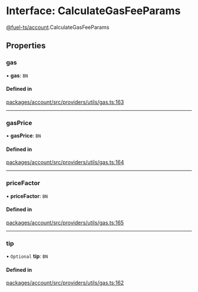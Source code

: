 # Interface: CalculateGasFeeParams

[@fuel-ts/account](/api/Account/index.md).CalculateGasFeeParams

## Properties

### gas

• **gas**: `BN`

#### Defined in

[packages/account/src/providers/utils/gas.ts:163](https://github.com/FuelLabs/fuels-ts/blob/2be8967b/packages/account/src/providers/utils/gas.ts#L163)

___

### gasPrice

• **gasPrice**: `BN`

#### Defined in

[packages/account/src/providers/utils/gas.ts:164](https://github.com/FuelLabs/fuels-ts/blob/2be8967b/packages/account/src/providers/utils/gas.ts#L164)

___

### priceFactor

• **priceFactor**: `BN`

#### Defined in

[packages/account/src/providers/utils/gas.ts:165](https://github.com/FuelLabs/fuels-ts/blob/2be8967b/packages/account/src/providers/utils/gas.ts#L165)

___

### tip

• `Optional` **tip**: `BN`

#### Defined in

[packages/account/src/providers/utils/gas.ts:162](https://github.com/FuelLabs/fuels-ts/blob/2be8967b/packages/account/src/providers/utils/gas.ts#L162)
